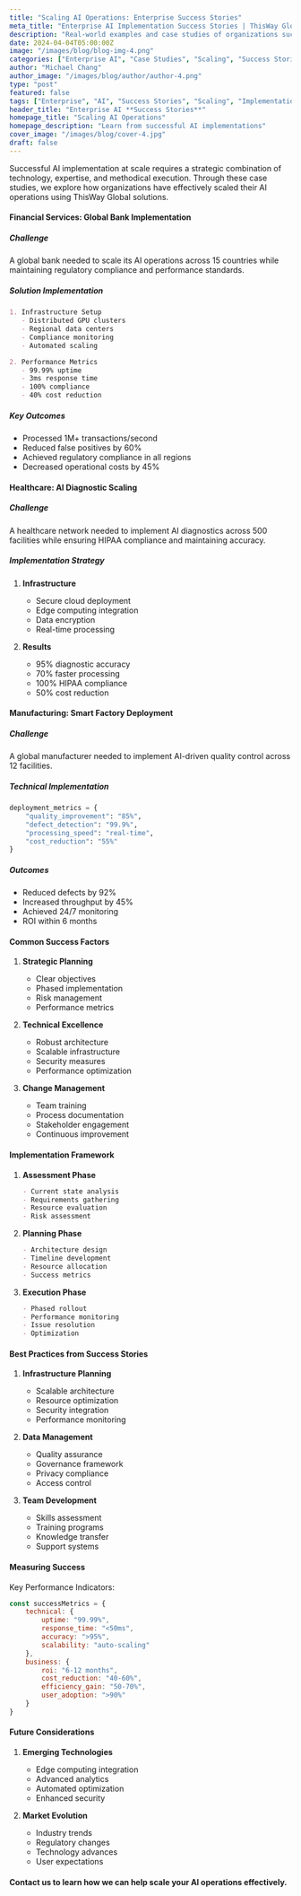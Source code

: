 ```yaml
---
title: "Scaling AI Operations: Enterprise Success Stories"
meta_title: "Enterprise AI Implementation Success Stories | ThisWay Global"
description: "Real-world examples and case studies of organizations successfully scaling their AI operations with ThisWay Global solutions."
date: 2024-04-04T05:00:00Z
image: "/images/blog/blog-img-4.png"
categories: ["Enterprise AI", "Case Studies", "Scaling", "Success Stories"]
author: "Michael Chang"
author_image: "/images/blog/author/author-4.png"
type: "post"
featured: false
tags: ["Enterprise", "AI", "Success Stories", "Scaling", "Implementation", "Case Studies"]
header_title: "Enterprise AI **Success Stories**"
homepage_title: "Scaling AI Operations"
homepage_description: "Learn from successful AI implementations"
cover_image: "/images/blog/cover-4.jpg"
draft: false
---
```


Successful AI implementation at scale requires a strategic combination of technology, expertise, and methodical execution. Through these case studies, we explore how organizations have effectively scaled their AI operations using ThisWay Global solutions.

#### Financial Services: Global Bank Implementation

##### Challenge
A global bank needed to scale its AI operations across 15 countries while maintaining regulatory compliance and performance standards.

##### Solution Implementation
```markdown
1. Infrastructure Setup
   - Distributed GPU clusters
   - Regional data centers
   - Compliance monitoring
   - Automated scaling

2. Performance Metrics
   - 99.99% uptime
   - 3ms response time
   - 100% compliance
   - 40% cost reduction
```

##### Key Outcomes
- Processed 1M+ transactions/second
- Reduced false positives by 60%
- Achieved regulatory compliance in all regions
- Decreased operational costs by 45%

#### Healthcare: AI Diagnostic Scaling

##### Challenge
A healthcare network needed to implement AI diagnostics across 500 facilities while ensuring HIPAA compliance and maintaining accuracy.

##### Implementation Strategy
1. **Infrastructure**
   - Secure cloud deployment
   - Edge computing integration
   - Data encryption
   - Real-time processing

2. **Results**
   - 95% diagnostic accuracy
   - 70% faster processing
   - 100% HIPAA compliance
   - 50% cost reduction

#### Manufacturing: Smart Factory Deployment

##### Challenge
A global manufacturer needed to implement AI-driven quality control across 12 facilities.

##### Technical Implementation
```python
deployment_metrics = {
    "quality_improvement": "85%",
    "defect_detection": "99.9%",
    "processing_speed": "real-time",
    "cost_reduction": "55%"
}
```

##### Outcomes
- Reduced defects by 92%
- Increased throughput by 45%
- Achieved 24/7 monitoring
- ROI within 6 months

#### Common Success Factors

1. **Strategic Planning**
   - Clear objectives
   - Phased implementation
   - Risk management
   - Performance metrics

2. **Technical Excellence**
   - Robust architecture
   - Scalable infrastructure
   - Security measures
   - Performance optimization

3. **Change Management**
   - Team training
   - Process documentation
   - Stakeholder engagement
   - Continuous improvement

#### Implementation Framework

1. **Assessment Phase**
   ```markdown
   - Current state analysis
   - Requirements gathering
   - Resource evaluation
   - Risk assessment
   ```

2. **Planning Phase**
   ```markdown
   - Architecture design
   - Timeline development
   - Resource allocation
   - Success metrics
   ```

3. **Execution Phase**
   ```markdown
   - Phased rollout
   - Performance monitoring
   - Issue resolution
   - Optimization
   ```

#### Best Practices from Success Stories

1. **Infrastructure Planning**
   - Scalable architecture
   - Resource optimization
   - Security integration
   - Performance monitoring

2. **Data Management**
   - Quality assurance
   - Governance framework
   - Privacy compliance
   - Access control

3. **Team Development**
   - Skills assessment
   - Training programs
   - Knowledge transfer
   - Support systems

#### Measuring Success

Key Performance Indicators:
```javascript
const successMetrics = {
    technical: {
        uptime: "99.99%",
        response_time: "<50ms",
        accuracy: ">95%",
        scalability: "auto-scaling"
    },
    business: {
        roi: "6-12 months",
        cost_reduction: "40-60%",
        efficiency_gain: "50-70%",
        user_adoption: ">90%"
    }
}
```

#### Future Considerations

1. **Emerging Technologies**
   - Edge computing integration
   - Advanced analytics
   - Automated optimization
   - Enhanced security

2. **Market Evolution**
   - Industry trends
   - Regulatory changes
   - Technology advances
   - User expectations

#### Contact us to learn how we can help scale your AI operations effectively.
